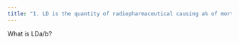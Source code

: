 ```yaml
---
title: "1. LD is the quantity of radiopharmaceutical causing a% of mortality in b days for the laboratory animals"
---
```

What is LDa/b?

